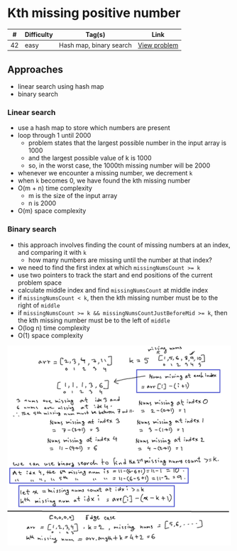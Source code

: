 # Kth missing positive number

| #   | Difficulty | Tag(s)                  | Link                                                                       |
| --- | ---------- | ----------------------- | -------------------------------------------------------------------------- |
| 42  | easy       | Hash map, binary search | [View problem](https://leetcode.com/problems/kth-missing-positive-number/) |

## Approaches

- linear search using hash map
- binary search

### Linear search

- use a hash map to store which numbers are present
- loop through 1 until 2000
  - problem states that the largest possible number in the input array is 1000
  - and the largest possible value of k is 1000
  - so, in the worst case, the 1000th missing number will be 2000
- whenever we encounter a missing number, we decrement `k`
- when `k` becomes 0, we have found the kth missing number
- O(m + n) time complexity
  - m is the size of the input array
  - n is 2000
- O(m) space complexity

### Binary search

- this approach involves finding the count of missing numbers at an index, and comparing it with `k`
  - how many numbers are missing until the number at that index?
- we need to find the first index at which `missingNumsCount >= k`
- use two pointers to track the start and end positions of the current problem space
- calculate middle index and find `missingNumsCount` at middle index
- if `missingNumsCount < k`, then the kth missing number must be to the right of `middle`
- if `missingNumsCount >= k && missingNumsCountJustBeforeMid >= k`, then the kth missing number must be to the left of `middle`
- O(log n) time complexity
- O(1) space complexity

![](./kth-missing-pos-number.png)
